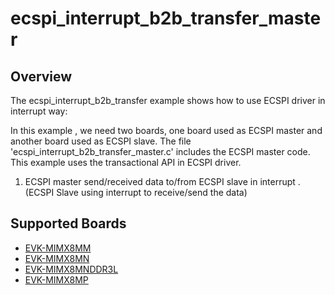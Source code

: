 # ecspi_interrupt_b2b_transfer_master

## Overview
The ecspi_interrupt_b2b_transfer example shows how to use ECSPI driver in interrupt way:

In this example , we need two boards, one board used as ECSPI master and another board used as ECSPI slave.
The file 'ecspi_interrupt_b2b_transfer_master.c' includes the ECSPI master code.
This example uses the transactional API in ECSPI driver.

1. ECSPI master send/received data to/from ECSPI slave in interrupt . (ECSPI Slave using interrupt to receive/send the data)

## Supported Boards
- [EVK-MIMX8MM](../../../../_boards/evkmimx8mm/driver_examples/ecspi/interrupt_b2b_transfer/master/example_board_readme.md)
- [EVK-MIMX8MN](../../../../_boards/evkmimx8mn/driver_examples/ecspi/interrupt_b2b_transfer/master/example_board_readme.md)
- [EVK-MIMX8MNDDR3L](../../../../_boards/evkmimx8mnddr3l/driver_examples/ecspi/interrupt_b2b_transfer/master/example_board_readme.md)
- [EVK-MIMX8MP](../../../../_boards/evkmimx8mp/driver_examples/ecspi/interrupt_b2b_transfer/master/example_board_readme.md)

